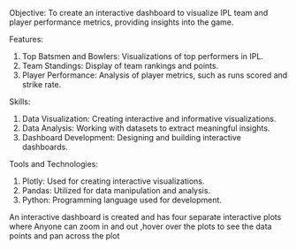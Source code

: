 Objective: 
To create an interactive dashboard to visualize IPL team and player performance metrics, providing insights into the game.

Features:
1. Top Batsmen and Bowlers: Visualizations of top performers in IPL.
2. Team Standings: Display of team rankings and points.
3. Player Performance: Analysis of player metrics, such as runs scored and strike rate.

Skills:
1. Data Visualization: Creating interactive and informative visualizations.
2. Data Analysis: Working with datasets to extract meaningful insights.
3. Dashboard Development: Designing and building interactive dashboards.

Tools and Technologies:
1. Plotly: Used for creating interactive visualizations.
2. Pandas: Utilized for data manipulation and analysis.
3. Python: Programming language used for development.

An interactive dashboard is created and has four separate interactive plots where 
Anyone can zoom in and out ,hover over the plots to see the data points and pan across the plot
